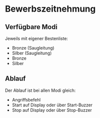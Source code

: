
# Bewerbszeitnehmung

## Verfügbare Modi

Jeweils mit eigener Bestenliste:

- Bronze (Saugleitung)
- Silber (Saugleitung)
- Bronze
- Silber

## Ablauf

Der Ablauf ist bei allen Modi gleich:

- Angriffsbefehl
- Start auf Display oder über Start-Buzzer
- Stop auf Display oder über Stop-Buzzer
